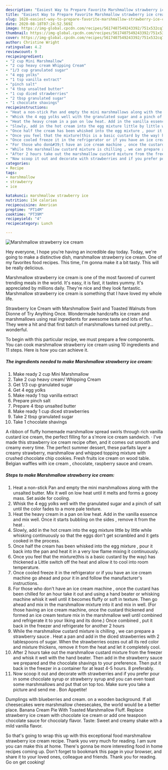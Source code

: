 ```yaml
---
description: "Easiest Way to Prepare Favorite Marshmallow strawberry ice cream"
title: "Easiest Way to Prepare Favorite Marshmallow strawberry ice cream"
slug: 1628-easiest-way-to-prepare-favorite-marshmallow-strawberry-ice-cream
date: 2020-08-18T07:24:52.569Z
image: https://img-global.cpcdn.com/recipes/5617407549243392/751x532cq70/marshmallow-strawberry-ice-cream-recipe-main-photo.jpg
thumbnail: https://img-global.cpcdn.com/recipes/5617407549243392/751x532cq70/marshmallow-strawberry-ice-cream-recipe-main-photo.jpg
cover: https://img-global.cpcdn.com/recipes/5617407549243392/751x532cq70/marshmallow-strawberry-ice-cream-recipe-main-photo.jpg
author: Christine Wright
ratingvalue: 4.2
reviewcount: 9
recipeingredient:
- "2 cup Mini Marshmallow"
- "2 cup heavy cream Whipping Cream"
- "1/3 cup granulated sugar"
- "4 egg yolks"
- "1 tsp vanilla extract"
- "pinch salt"
- "4 tbsp unsalted butter"
- "1 cup diced strawberries"
- "2 tbsp granulated sugar"
- "1 chocolate shavings"
recipeinstructions:
- "Heat a non-stick Pan and empty the mini marshmallows along with the unsalted butter. Mix it well on low heat until it melts and forms a gooey mass. Set aside for cooling."
- "Whisk the 4 egg yolks well with the granulated sugar and a pinch of salt until the color fades to a more pale texture."
- "Heat the heavy cream in a pan on low heat. Add in the vanilla essence and mix well. Once it starts bubbling on the sides , remove it from the heat ."
- "Slowly, add in the hot cream into the egg mixture little by little while whisking continuously so that the eggs don&#39;t get scrambled and it gets cooked in the process."
- "Once half the cream has been whisked into the egg mixture , pour it back into the pan and heat it in a very low flame mixing it continuously."
- "Once you feel that the mixture(this is a basic custard by the way) has thickened a Little switch off the heat and allow it to cool into room temperature."
- "Once cooled freeze it in the refrigerator or if you have an ice cream machine go ahead and pour it in and follow the manufacturer&#39;s instructions."
- "For those who don&#39;t have an ice cream machine , once the custard  has been chilled for an hour take it out and using a hand beater or whisking machine whisk it well until it becomes fluffy or soft in texture. Then go ahead and mix in the marshmallow mixture into it and mix in well. (For those having an ice cream machine, once the custard thickened and formed an ice cream texture mix in the marshmallow well until combined and refrigerate it to your liking and its done.) Once combined , put it back in the freezer and refrigerate for another 2 hours"
- "While the marshmallow custard mixture is chilling , we can prepare a strawberry sauce . Heat a pan and add in the diced strawberries with 2 tablespoons of sugar. When the strawberries oozes out all its red color and mixture thickens, remove it from the heat and let it completely cool."
- "After 2 hours take out the marshmallow custard mixture from the freezer and whisk it well with the hand beater. Then add in the strawberry sauce we prepared  and the chocolate shavings to your preference. Then put it back in the freezer in a container for at least 4-5 hours. 8 preferably."
- "Now scoop it out and decorate with strawberries and if you prefer pour in some chocolate syrup or strawberry syrup and you can even toast some marshmallows and put that on top too. Make sure you take a picture and send me . Bon Appetite!"
categories:
- Recipe
tags:
- marshmallow
- strawberry
- ice

katakunci: marshmallow strawberry ice 
nutrition: 134 calories
recipecuisine: American
preptime: "PT14M"
cooktime: "PT39M"
recipeyield: "4"
recipecategory: Lunch

---
```



![Marshmallow strawberry ice cream](https://img-global.cpcdn.com/recipes/5617407549243392/751x532cq70/marshmallow-strawberry-ice-cream-recipe-main-photo.jpg)

Hey everyone, I hope you're having an incredible day today. Today, we're going to make a distinctive dish, marshmallow strawberry ice cream. One of my favorites food recipes. This time, I'm gonna make it a bit tasty. This will be really delicious.

Marshmallow strawberry ice cream is one of the most favored of current trending meals in the world. It's easy, it is fast, it tastes yummy. It's appreciated by millions daily. They're nice and they look fantastic. Marshmallow strawberry ice cream is something that I have loved my whole life.

Strawberry Ice Cream with Marshmallow Swirl and Toasted Walnuts from Dionne of Try Anything Once. Wondermade handcrafts ice cream and marshmallows using real ingredients for awesome taste and lots of fun. They were a hit and that first batch of marshmallows turned out pretty… wonderful.


To begin with this particular recipe, we must prepare a few components. You can cook marshmallow strawberry ice cream using 10 ingredients and 11 steps. Here is how you can achieve it.

<!--inarticleads1-->

##### The ingredients needed to make Marshmallow strawberry ice cream:

1. Make ready 2 cup Mini Marshmallow
1. Take 2 cup heavy cream/ Whipping Cream
1. Get 1/3 cup granulated sugar
1. Get 4 egg yolks
1. Make ready 1 tsp vanilla extract
1. Prepare pinch salt
1. Prepare 4 tbsp unsalted butter
1. Make ready 1 cup diced strawberries
1. Take 2 tbsp granulated sugar
1. Take 1 chocolate shavings


A ribbon of fluffy homemade marshmallow spread swirls through rich vanilla custard ice cream, the perfect filling for a s&#39;more ice cream sandwich. · I&#39;ve made this strawberry ice cream recipe often, and it comes out smooth and creamy every time. The perfect summer dessert, these parfaits layer a creamy strawberry, marshmallow and whipped topping mixture with crushed chocolate chip cookies. Fresh fruits ice cream on wood table. Belgian waffles with ice cream , chocolate, raspberry sauce and cream. 

<!--inarticleads2-->

##### Steps to make Marshmallow strawberry ice cream:

1. Heat a non-stick Pan and empty the mini marshmallows along with the unsalted butter. Mix it well on low heat until it melts and forms a gooey mass. Set aside for cooling.
1. Whisk the 4 egg yolks well with the granulated sugar and a pinch of salt until the color fades to a more pale texture.
1. Heat the heavy cream in a pan on low heat. Add in the vanilla essence and mix well. Once it starts bubbling on the sides , remove it from the heat .
1. Slowly, add in the hot cream into the egg mixture little by little while whisking continuously so that the eggs don&#39;t get scrambled and it gets cooked in the process.
1. Once half the cream has been whisked into the egg mixture , pour it back into the pan and heat it in a very low flame mixing it continuously.
1. Once you feel that the mixture(this is a basic custard by the way) has thickened a Little switch off the heat and allow it to cool into room temperature.
1. Once cooled freeze it in the refrigerator or if you have an ice cream machine go ahead and pour it in and follow the manufacturer&#39;s instructions.
1. For those who don&#39;t have an ice cream machine , once the custard  has been chilled for an hour take it out and using a hand beater or whisking machine whisk it well until it becomes fluffy or soft in texture. Then go ahead and mix in the marshmallow mixture into it and mix in well. (For those having an ice cream machine, once the custard thickened and formed an ice cream texture mix in the marshmallow well until combined and refrigerate it to your liking and its done.) Once combined , put it back in the freezer and refrigerate for another 2 hours
1. While the marshmallow custard mixture is chilling , we can prepare a strawberry sauce . Heat a pan and add in the diced strawberries with 2 tablespoons of sugar. When the strawberries oozes out all its red color and mixture thickens, remove it from the heat and let it completely cool.
1. After 2 hours take out the marshmallow custard mixture from the freezer and whisk it well with the hand beater. Then add in the strawberry sauce we prepared  and the chocolate shavings to your preference. Then put it back in the freezer in a container for at least 4-5 hours. 8 preferably.
1. Now scoop it out and decorate with strawberries and if you prefer pour in some chocolate syrup or strawberry syrup and you can even toast some marshmallows and put that on top too. Make sure you take a picture and send me . Bon Appetite!


Dumplings with blueberries and cream. on a wooden background. If all cheesecakes were marshmallow cheesecakes, the world would be a better place. Banana Cream Pie With Toasted Marshmallow Fluff. Replace strawberry ice cream with chocolate ice cream or add one teaspoon chocolate sauce for chocolaty flavor. Taste: Sweet and creamy shake with a mild vanilla flavor. 

So that's going to wrap this up with this exceptional food marshmallow strawberry ice cream recipe. Thank you very much for reading. I am sure you can make this at home. There's gonna be more interesting food in home recipes coming up. Don't forget to bookmark this page in your browser, and share it to your loved ones, colleague and friends. Thank you for reading. Go on get cooking!
